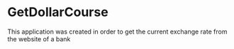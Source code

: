 # GetDollarCourse

This application was created in order to get the current exchange rate from the website of a bank
